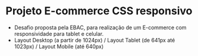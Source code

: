 # Projeto E-commerce CSS responsivo

- Desafio proposta pela EBAC, para realização de um E-commerce com responsividade para tablet e celular.
- Layout Desktop (a partir de 1024px) / Layout Tablet (de 641px até 1023px) / Layout Mobile (até 640px)

